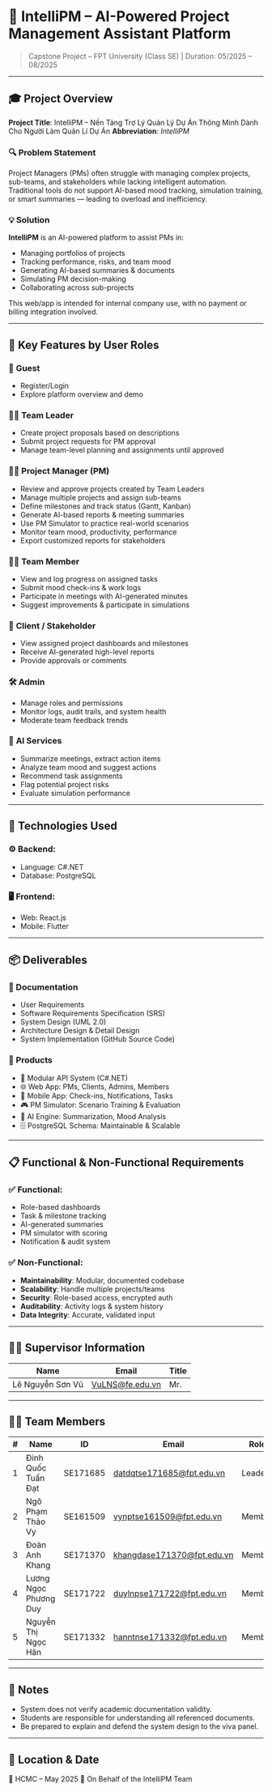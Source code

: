# 📘 IntelliPM – AI-Powered Project Management Assistant Platform

> Capstone Project – FPT University (Class SE) | Duration: 05/2025 – 08/2025

---

## 🎓 Project Overview

**Project Title**: IntelliPM – Nền Tảng Trợ Lý Quản Lý Dự Án Thông Minh Dành Cho Người Làm Quản Lí Dự Án
**Abbreviation**: *IntelliPM*

### 🔍 Problem Statement

Project Managers (PMs) often struggle with managing complex projects, sub-teams, and stakeholders while lacking intelligent automation. Traditional tools do not support AI-based mood tracking, simulation training, or smart summaries — leading to overload and inefficiency.

### 💡 Solution

**IntelliPM** is an AI-powered platform to assist PMs in:

* Managing portfolios of projects
* Tracking performance, risks, and team mood
* Generating AI-based summaries & documents
* Simulating PM decision-making
* Collaborating across sub-projects

This web/app is intended for internal company use, with no payment or billing integration involved.

---

## 🧠 Key Features by User Roles

### 👤 **Guest**

* Register/Login
* Explore platform overview and demo

### 🧑‍💼 **Team Leader**

* Create project proposals based on descriptions
* Submit project requests for PM approval
* Manage team-level planning and assignments until approved

### 👨‍💼 **Project Manager (PM)**

* Review and approve projects created by Team Leaders
* Manage multiple projects and assign sub-teams
* Define milestones and track status (Gantt, Kanban)
* Generate AI-based reports & meeting summaries
* Use PM Simulator to practice real-world scenarios
* Monitor team mood, productivity, performance
* Export customized reports for stakeholders

### 👩‍💻 **Team Member**

* View and log progress on assigned tasks
* Submit mood check-ins & work logs
* Participate in meetings with AI-generated minutes
* Suggest improvements & participate in simulations

### 👥 **Client / Stakeholder**

* View assigned project dashboards and milestones
* Receive AI-generated high-level reports
* Provide approvals or comments

### 🛠 **Admin**

* Manage roles and permissions
* Monitor logs, audit trails, and system health
* Moderate team feedback trends

### 🤖 **AI Services**

* Summarize meetings, extract action items
* Analyze team mood and suggest actions
* Recommend task assignments
* Flag potential project risks
* Evaluate simulation performance

---

## 🔧 Technologies Used

### ⚙️ Backend:

* Language: C#.NET
* Database: PostgreSQL

### 🖥 Frontend:

* Web: React.js
* Mobile: Flutter

---

## 📦 Deliverables

### 📁 Documentation

* User Requirements
* Software Requirements Specification (SRS)
* System Design (UML 2.0)
* Architecture Design & Detail Design
* System Implementation (GitHub Source Code)

### 🧪 Products

* 🧩 Modular API System (C#.NET)
* 🌐 Web App: PMs, Clients, Admins, Members
* 📱 Mobile App: Check-ins, Notifications, Tasks
* 🎮 PM Simulator: Scenario Training & Evaluation
* 🤖 AI Engine: Summarization, Mood Analysis
* 🗄 PostgreSQL Schema: Maintainable & Scalable

---

## 📋 Functional & Non-Functional Requirements

### ✅ Functional:

* Role-based dashboards
* Task & milestone tracking
* AI-generated summaries
* PM simulator with scoring
* Notification & audit system

### ✅ Non-Functional:

* **Maintainability**: Modular, documented codebase
* **Scalability**: Handle multiple projects/teams
* **Security**: Role-based access, encrypted auth
* **Auditability**: Activity logs & system history
* **Data Integrity**: Accurate, validated input

---

## 👨‍🏫 Supervisor Information

| Name             | Email                                     | Title |
| ---------------- | ----------------------------------------- | ----- |
| Lê Nguyễn Sơn Vũ | [VuLNS@fe.edu.vn](mailto:VuLNS@fe.edu.vn) | Mr.   |

---

## 👩‍💻 Team Members

| # | Name                  | ID       | Email                                                           | Role   |
| - | --------------------- | -------- | --------------------------------------------------------------- | ------ |
| 1 | Đinh Quốc Tuấn Đạt    | SE171685 | [datdqtse171685@fpt.edu.vn](mailto:datdqtse171685@fpt.edu.vn)   | Leader |
| 2 | Ngô Phạm Thảo Vy      | SE161509 | [vynptse161509@fpt.edu.vn](mailto:vynptse161509@fpt.edu.vn)     | Member |
| 3 | Đoàn Anh Khang        | SE171370 | [khangdase171370@fpt.edu.vn](mailto:khangdase171370@fpt.edu.vn) | Member |
| 4 | Lương Ngọc Phương Duy | SE171722 | [duylnpse171722@fpt.edu.vn](mailto:duylnpse171722@fpt.edu.vn)   | Member |
| 5 | Nguyễn Thị Ngọc Hân   | SE171332 | [hanntnse171332@fpt.edu.vn](mailto:hanntnse171332@fpt.edu.vn)   | Member |

---

## 📝 Notes

* System does not verify academic documentation validity.
* Students are responsible for understanding all referenced documents.
* Be prepared to explain and defend the system design to the viva panel.

---

## 📍 Location & Date

📍 HCMC – May 2025
👥 On Behalf of the IntelliPM Team
